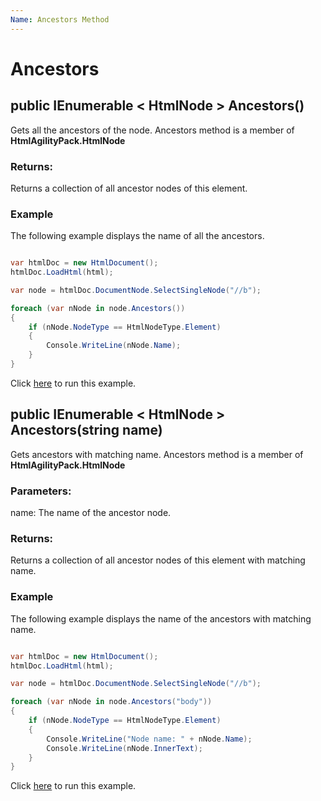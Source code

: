 ```yaml
---
Name: Ancestors Method
---
```


# Ancestors

## public IEnumerable < HtmlNode > Ancestors()

Gets all the ancestors of the node. Ancestors method is a member of **HtmlAgilityPack.HtmlNode**

### Returns:

Returns a collection of all ancestor nodes of this element.

### Example

The following example displays the name of all the ancestors.

```csharp

var htmlDoc = new HtmlDocument();
htmlDoc.LoadHtml(html);

var node = htmlDoc.DocumentNode.SelectSingleNode("//b");

foreach (var nNode in node.Ancestors())
{
    if (nNode.NodeType == HtmlNodeType.Element)
    {
        Console.WriteLine(nNode.Name);
    }
}

```

Click [here](https://dotnetfiddle.net/Kth8sh) to run this example.

## public IEnumerable < HtmlNode > Ancestors(string name)

Gets ancestors with matching name. Ancestors method is a member of **HtmlAgilityPack.HtmlNode**

### Parameters:

name: The name of the ancestor node.

### Returns:

Returns a collection of all ancestor nodes of this element with matching name.

### Example

The following example displays the name of the ancestors with matching name.

```csharp

var htmlDoc = new HtmlDocument();
htmlDoc.LoadHtml(html);

var node = htmlDoc.DocumentNode.SelectSingleNode("//b");

foreach (var nNode in node.Ancestors("body"))
{
    if (nNode.NodeType == HtmlNodeType.Element)
    {
        Console.WriteLine("Node name: " + nNode.Name);
        Console.WriteLine(nNode.InnerText);
    } 
}

```

Click [here](https://dotnetfiddle.net/ZBt7TO) to run this example.
